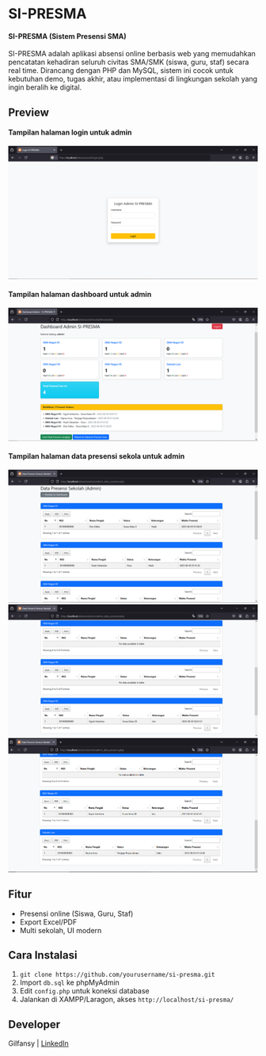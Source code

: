 # SI-PRESMA
#### SI-PRESMA (Sistem Presensi SMA)
SI-PRESMA adalah aplikasi absensi online berbasis web yang 
memudahkan pencatatan kehadiran seluruh civitas SMA/SMK (siswa, guru, staf) 
secara real time. Dirancang dengan PHP dan MySQL, sistem ini cocok untuk 
kebutuhan demo, tugas akhir, atau implementasi di lingkungan sekolah yang 
ingin beralih ke digital.

## Preview
#### Tampilan halaman login untuk admin 
![Tampilan login untuk admin SI-PRESMA](ss-web-absensi/admin-1.png)
#### Tampilan halaman dashboard untuk admin
![Tampilan dashboard untuk admin SI-PRESMA](ss-web-absensi/admin-2.png)
#### Tampilan halaman data presensi sekola untuk admin
![Tampilan dashboard untuk admin SI-PRESMA](ss-web-absensi/admin-3.png) ![Tampilan dashboard untuk admin SI-PRESMA](ss-web-absensi/admin-4.png) ![Tampilan dashboard untuk admin SI-PRESMA](ss-web-absensi/admin-5.png)




## Fitur
- Presensi online (Siswa, Guru, Staf)
- Export Excel/PDF
- Multi sekolah, UI modern

## Cara Instalasi
1. `git clone https://github.com/yourusername/si-presma.git`
2. Import `db.sql` ke phpMyAdmin
3. Edit `config.php` untuk koneksi database
4. Jalankan di XAMPP/Laragon, akses `http://localhost/si-presma/`

## Developer
Gilfansy | [LinkedIn](https://linkedin.com/in/yourusername)
